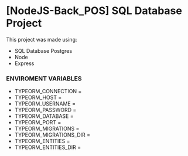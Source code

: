 # [NodeJS-Back_POS] SQL Database Project

This project was made using:

- SQL Database Postgres
- Node
- Express
  </br>

### ENVIROMENT VARIABLES

- TYPEORM_CONNECTION =
- TYPEORM_HOST =
- TYPEORM_USERNAME =
- TYPEORM_PASSWORD =
- TYPEORM_DATABASE =
- TYPEORM_PORT =
- TYPEORM_MIGRATIONS =
- TYPEORM_MIGRATIONS_DIR =
- TYPEORM_ENTITIES =
- TYPEORM_ENTITIES_DIR =
